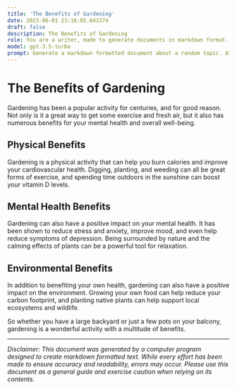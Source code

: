 ```yaml
---
title: 'The Benefits of Gardening'
date: 2023-06-01 23:16:02.643374
draft: false
description: The Benefits of Gardening
role: You are a writer, made to generate documents in markdown format. It is very important that all of the documents you generate are in valid markdown format.
model: gpt-3.5-turbo
prompt: Generate a markdown formatted document about a random topic. At the bottom, include a disclaimer explaining that the document was generated by you. The first line of the document should be the title. Make sure that the entire document is in proper markdown format, using a mix of various tags to make the document visually appealing.
---
```


# The Benefits of Gardening 

Gardening has been a popular activity for centuries, and for good reason. Not only is it a great way to get some exercise and fresh air, but it also has numerous benefits for your mental health and overall well-being.

## Physical Benefits

Gardening is a physical activity that can help you burn calories and improve your cardiovascular health. Digging, planting, and weeding can all be great forms of exercise, and spending time outdoors in the sunshine can boost your vitamin D levels.

## Mental Health Benefits

Gardening can also have a positive impact on your mental health. It has been shown to reduce stress and anxiety, improve mood, and even help reduce symptoms of depression. Being surrounded by nature and the calming effects of plants can be a powerful tool for relaxation.

## Environmental Benefits

In addition to benefiting your own health, gardening can also have a positive impact on the environment. Growing your own food can help reduce your carbon footprint, and planting native plants can help support local ecosystems and wildlife.

So whether you have a large backyard or just a few pots on your balcony, gardening is a wonderful activity with a multitude of benefits.

---

*Disclaimer: This document was generated by a computer program designed to create markdown formatted text. While every effort has been made to ensure accuracy and readability, errors may occur. Please use this document as a general guide and exercise caution when relying on its contents.*